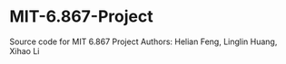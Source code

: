 # MIT-6.867-Project
Source code for MIT 6.867 Project
Authors: Helian Feng, Linglin Huang, Xihao Li
